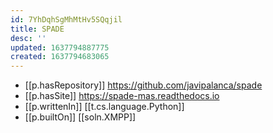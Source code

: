 ```yaml
---
id: 7YhDqhSgMhMtHv5SQqjil
title: SPADE
desc: ''
updated: 1637794887775
created: 1637794683065
---
```




- [[p.hasRepository]] https://github.com/javipalanca/spade
- [[p.hasSite]] https://spade-mas.readthedocs.io
- [[p.writtenIn]] [[t.cs.language.Python]]
- [[p.builtOn]] [[soln.XMPP]]


